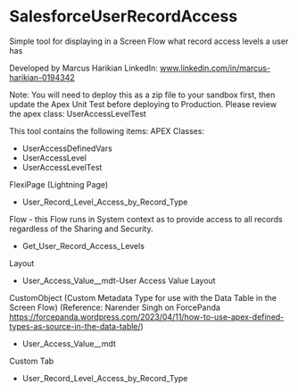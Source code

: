 # SalesforceUserRecordAccess
Simple tool for displaying in a Screen Flow what record access levels a user has

Developed by Marcus Harikian
LinkedIn: www.linkedin.com/in/marcus-harikian-0194342

Note: You will need to deploy this as a zip file to your sandbox first, then update the Apex Unit Test before deploying to Production. 
Please review the apex class: UserAccessLevelTest

This tool contains the following items:
APEX Classes:
* UserAccessDefinedVars
* UserAccessLevel
* UserAccessLevelTest

FlexiPage (Lightning Page)
* User_Record_Level_Access_by_Record_Type

Flow - this Flow runs in System context as to provide access to all records regardless of the Sharing and Security.
* Get_User_Record_Access_Levels

Layout
* User_Access_Value__mdt-User Access Value Layout

CustomObject (Custom Metadata Type for use with the Data Table in the Screen Flow)
(Reference: Narender Singh on ForcePanda https://forcepanda.wordpress.com/2023/04/11/how-to-use-apex-defined-types-as-source-in-the-data-table/)
* User_Access_Value__mdt

Custom Tab
* User_Record_Level_Access_by_Record_Type
